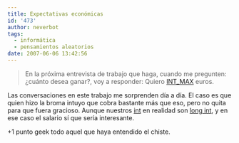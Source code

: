 ```yaml
---
title: Expectativas económicas
id: '473'
author: neverbot
tags:
  - informática
  - pensamientos aleatorios
date: 2007-06-06 13:42:56
---
```


> En la próxima entrevista de trabajo que haga, cuando me pregunten: ¿cuánto desea ganar?, voy a responder: Quiero [INT\_MAX](http://en.wikipedia.org/wiki/Limits.h) euros.

Las conversaciones en este trabajo me sorprenden día a día. El caso es que quien hizo la broma intuyo que cobra bastante más que eso, pero no quita para que fuera gracioso. Aunque nuestros [int](http://en.wikipedia.org/wiki/Integer_%28computer_science%29) en realidad son [long int](http://en.wikipedia.org/wiki/Long_int), y en ese caso el salario sí que sería interesante.

+1 punto geek todo aquel que haya entendido el chiste.